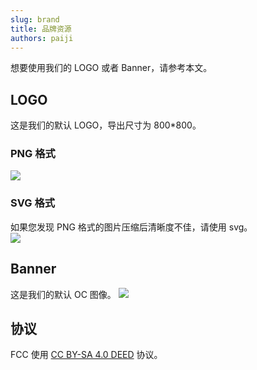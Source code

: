 ```yaml
---
slug: brand
title: 品牌资源
authors: paiji
---
```


想要使用我们的 LOGO 或者 Banner，请参考本文。

<!-- truncate -->

## LOGO

这是我们的默认 LOGO，导出尺寸为 800\*800。

### PNG 格式

![](https://images.furrycons.cn/logo_800x800.png)

### SVG 格式

如果您发现 PNG 格式的图片压缩后清晰度不佳，请使用 svg。  
![](https://images.furrycons.cn/logo.svg)

## Banner

这是我们的默认 OC 图像。
![](https://images.furrycons.cn/banner.png)

## 协议

FCC 使用 [CC BY-SA 4.0 DEED](https://creativecommons.org/licenses/by-sa/4.0/) 协议。
